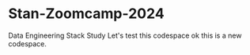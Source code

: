 # Stan-Zoomcamp-2024
Data Engineering Stack Study
Let's test this codespace ok this is a new codespace.
<!-- docker network create meka-network
docker volume create --name dtc_postgres_volume_local -d local --> 
